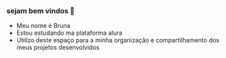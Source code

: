 ### sejam bem vindos 💙

- Meu nome é Bruna
- Estou estudando ma plataforma alura
- Utilizo deste espaço para a minha organização e compartilhamento dos meus projetos desenvolvidos
  

